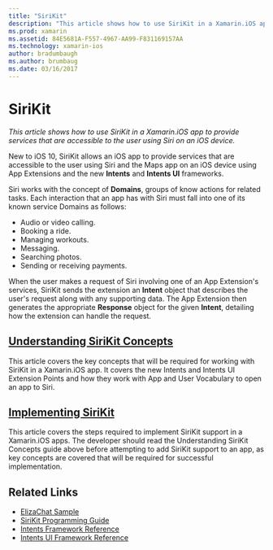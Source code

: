 ```yaml
---
title: "SiriKit"
description: "This article shows how to use SiriKit in a Xamarin.iOS app to provide services that are accessible to the user using Siri on an iOS device."
ms.prod: xamarin
ms.assetid: 84E5681A-F557-4967-AA99-F831169157AA
ms.technology: xamarin-ios
author: bradumbaugh
ms.author: brumbaug
ms.date: 03/16/2017
---
```


# SiriKit

_This article shows how to use SiriKit in a Xamarin.iOS app to provide services that are accessible to the user using Siri on an iOS device._

New to iOS 10, SiriKit allows an iOS app to provide services that are accessible to the user using Siri and the Maps app on an iOS device using App Extensions and the new **Intents** and **Intents UI** frameworks.

Siri works with the concept of **Domains**, groups of know actions for related tasks. Each interaction that an app has with Siri must fall into one of its known service Domains as follows:

- Audio or video calling.
- Booking a ride.
- Managing workouts.
- Messaging.
- Searching photos.
- Sending or receiving payments.

When the user makes a request of Siri involving one of an App Extension's services, SiriKit sends the extension an **Intent** object that describes the user's request along with any supporting data. The App Extension then generates the appropriate **Response** object for the given **Intent**, detailing how the extension can handle the request.

## [Understanding SiriKit Concepts](~/ios/platform/sirikit/understanding-sirikit.md)

This article covers the key concepts that will be required for working with SiriKit in a Xamarin.iOS app. It covers the new Intents and Intents UI Extension Points and how they work with App and User Vocabulary to open an app to Siri.

## [Implementing SiriKit](~/ios/platform/sirikit/implementing-sirikit.md)

This article covers the steps required to implement SiriKit support in a Xamarin.iOS apps. The developer should read the Understanding SiriKit Concepts guide above before attempting to add SiriKit support to an app, as key concepts are covered that will be required for successful implementation.





## Related Links

- [ElizaChat Sample](https://developer.xamarin.com/samples/monotouch/ios10/ElizaChat/)
- [SiriKit Programming Guide](https://developer.apple.com/library/prerelease/content/documentation/Intents/Conceptual/SiriIntegrationGuide/index.html)
- [Intents Framework Reference](https://developer.apple.com/reference/intents)
- [Intents UI Framework Reference](https://developer.apple.com/reference/intentsui)
